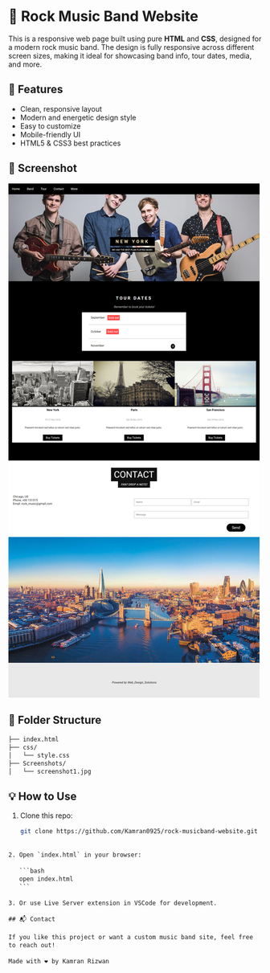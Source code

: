# 🎸 Rock Music Band Website

This is a responsive web page built using pure **HTML** and **CSS**, designed for a modern rock music band. The design is fully responsive across different screen sizes, making it ideal for showcasing band info, tour dates, media, and more.

## 🚀 Features

- Clean, responsive layout
- Modern and energetic design style
- Easy to customize
- Mobile-friendly UI
- HTML5 & CSS3 best practices

## 📸 Screenshot

![Rock Music Band Website Screenshot](Screenshots/screenshot1.jpg)

## 📁 Folder Structure

```
├── index.html
├── css/
│   └── style.css
├── Screenshots/
│   └── screenshot1.jpg

````

## 💡 How to Use

1. Clone this repo:
   ```bash
   git clone https://github.com/Kamran0925/rock-musicband-website.git
````

2. Open `index.html` in your browser:

   ```bash
   open index.html
   ```

3. Or use Live Server extension in VSCode for development.

## 📬 Contact

If you like this project or want a custom music band site, feel free to reach out!

Made with ❤️ by Kamran Rizwan
